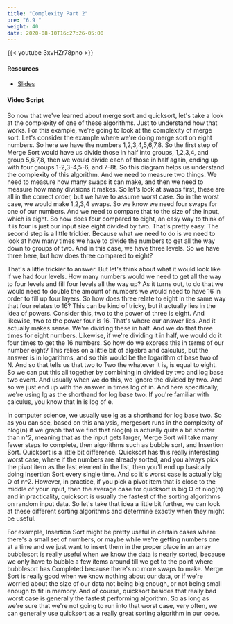 ```yaml
---
title: "Complexity Part 2"
pre: "6.9 "
weight: 40
date: 2020-08-10T16:27:26-05:00
---
```


{{< youtube 3xvHZr78pno >}}

#### Resources

* [Slides](../slides/6-Algorithms.pdf)

#### Video Script

So now that we've learned about merge sort and quicksort, let's take a look at the complexity of one of these algorithms. Just to understand how that works. For this example, we're going to look at the complexity of merge sort. Let's consider the example where we're doing merge sort on eight numbers. So here we have the numbers 1,2,3,4,5,6,7,8. So the first step of Merge Sort would have us divide those in half into groups, 1,2,3,4, and group 5,6,7,8, then we would divide each of those in half again, ending up with four groups 1-2,3-4,5-6, and 7-8t. So this diagram helps us understand the complexity of this algorithm. And we need to measure two things. We need to measure how many swaps it can make, and then we need to measure how many divisions it makes. So let's look at swaps first, these are all in the correct order, but we have to assume worst case. So in the worst case, we would make 1,2,3,4 swaps. So we know we need four swaps for one of our numbers. And we need to compare that to the size of the input, which is eight. So how does four compared to eight, an easy way to think of it is four is just our input size eight divided by two. That's pretty easy. The second step is a little trickier. Because what we need to do is we need to look at how many times we have to divide the numbers to get all the way down to groups of two. And in this case, we have three levels. So we have three here, but how does three compared to eight? 

That's a little trickier to answer. But let's think about what it would look like if we had four levels. How many numbers would we need to get all the way to four levels and fill four levels all the way up? As it turns out, to do that we would need to double the amount of numbers we would need to have 16 in order to fill up four layers. So how does three relate to eight in the same way that four relates to 16? This can be kind of tricky, but it actually lies in the idea of powers. Consider this, two to the power of three is eight. And likewise, two to the power four is 16. That's where our answer lies. And it actually makes sense. We're dividing these in half. And we do that three times for eight numbers. Likewise, if we're dividing it in half, we would do it four times to get the 16 numbers. So how do we express this in terms of our number eight? This relies on a little bit of algebra and calculus, but the answer is in logarithms, and so this would be the logarithm of base two of N. And so that tells us that two to Two the whatever it is, is equal to eight. So we can put this all together by combining in divided by two and log base two event. And usually when we do this, we ignore the divided by two. And so we just end up with the answer in times log of in. And here specifically, we're using lg as the shorthand for log base two. If you're familiar with calculus, you know that In is log of e. 

In computer science, we usually use lg as a shorthand for log base two. So as you can see, based on this analysis, mergesort runs in the complexity of nlog(n) if we graph that we find that nlog(n) is actually quite a bit shorter than n^2, meaning that as the input gets larger, Merge Sort will take many fewer steps to complete, then algorithms such as bubble sort, and Insertion Sort. Quicksort is a little bit difference. Quicksort has this really interesting worst case, where if the numbers are already sorted, and you always pick the pivot item as the last element in the list, then you'll end up basically doing Insertion Sort every single time. And so it's worst case is actually big O of n^2. However, in practice, if you pick a pivot item that is close to the middle of your input, then the average case for quicksort is big O of nlog(n) and in practicality, quicksort is usually the fastest of the sorting algorithms on random input data. So let's take that idea a little bit further, we can look at these different sorting algorithms and determine exactly when they might be useful. 

For example, Insertion Sort might be pretty useful in certain cases where there's a small set of numbers, or maybe while we're getting numbers one at a time and we just want to insert them in the proper place in an array bubblesort is really useful when we know the data is nearly sorted, because we only have to bubble a few items around till we get to the point where bubblesort has Completed because there's no more swaps to make. Merge Sort is really good when we know nothing about our data, or if we're worried about the size of our data not being big enough, or not being small enough to fit in memory. And of course, quicksort besides that really bad worst case is generally the fastest performing algorithm. So as long as we're sure that we're not going to run into that worst case, very often, we can generally use quicksort as a really great sorting algorithm in our code.